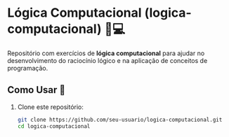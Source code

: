 # Lógica Computacional (logica-computacional) 🧠💻

Repositório com exercícios de **lógica computacional** para ajudar no desenvolvimento do raciocínio lógico e na aplicação de conceitos de programação.

## Como Usar 🚀

1. Clone este repositório:
   ```bash
   git clone https://github.com/seu-usuario/logica-computacional.git
   cd logica-computacional
